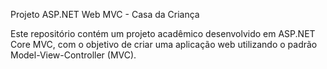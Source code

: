 Projeto ASP.NET Web MVC - Casa da Criança

Este repositório contém um projeto acadêmico desenvolvido em ASP.NET Core MVC, com o objetivo de criar uma aplicação web utilizando o padrão Model-View-Controller (MVC).
